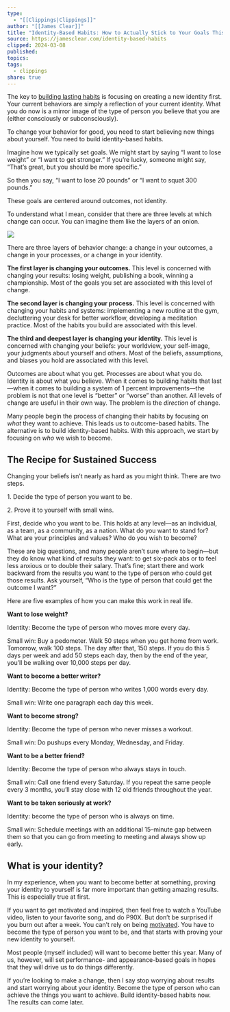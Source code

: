 ```yaml
---
type:
  - "[[Clippings|Clippings]]"
author: "[[James Clear]]"
title: "Identity-Based Habits: How to Actually Stick to Your Goals This Year"
source: https://jamesclear.com/identity-based-habits
clipped: 2024-03-08
published: 
topics: 
tags:
  - clippings
share: true
---
```


The key to [building lasting habits](https://jamesclear.com/habits) is focusing on creating a new identity first. Your current behaviors are simply a reflection of your current identity. What you do now is a mirror image of the type of person you believe that you are (either consciously or subconsciously).

To change your behavior for good, you need to start believing new things about yourself. You need to build identity-based habits.

Imagine how we typically set goals. We might start by saying “I want to lose weight” or “I want to get stronger.” If you’re lucky, someone might say, “That’s great, but you should be more specific.”

So then you say, “I want to lose 20 pounds” or “I want to squat 300 pounds.”

These goals are centered around outcomes, not identity.

To understand what I mean, consider that there are three levels at which change can occur. You can imagine them like the layers of an onion.

![](https://jamesclear.com/wp-content/uploads/2012/12/Layers-of-behavior-change.png)

There are three layers of behavior change: a change in your outcomes, a change in your processes, or a change in your identity.

**The first layer is changing your outcomes.** This level is concerned with changing your results: losing weight, publishing a book, winning a championship. Most of the goals you set are associated with this level of change.

**The second layer is changing your process.** This level is concerned with changing your habits and systems: implementing a new routine at the gym, decluttering your desk for better workflow, developing a meditation practice. Most of the habits you build are associated with this level.

**The third and deepest layer is changing your identity.** This level is concerned with changing your beliefs: your worldview, your self-image, your judgments about yourself and others. Most of the beliefs, assumptions, and biases you hold are associated with this level.

Outcomes are about what you get. Processes are about what you do. Identity is about what you believe. When it comes to building habits that last—when it comes to building a system of 1 percent improvements—the problem is not that one level is “better” or “worse” than another. All levels of change are useful in their own way. The problem is the *direction* of change.

Many people begin the process of changing their habits by focusing on *what* they want to achieve. This leads us to outcome-based habits. The alternative is to build identity-based habits. With this approach, we start by focusing on *who* we wish to become.

## The Recipe for Sustained Success

Changing your beliefs isn’t nearly as hard as you might think. There are two steps.

1\. Decide the type of person you want to be.

2\. Prove it to yourself with small wins.

First, decide who you want to be. This holds at any level—as an individual, as a team, as a community, as a nation. What do you want to stand for? What are your principles and values? Who do you wish to become?

These are big questions, and many people aren’t sure where to begin—but they do know what kind of results they want: to get six-pack abs or to feel less anxious or to double their salary. That’s fine; start there and work backward from the results you want to the type of person who could get those results. Ask yourself, “Who is the type of person that could get the outcome I want?”

Here are five examples of how you can make this work in real life.

**Want to lose weight?**

Identity: Become the type of person who moves more every day.

Small win: Buy a pedometer. Walk 50 steps when you get home from work. Tomorrow, walk 100 steps. The day after that, 150 steps. If you do this 5 days per week and add 50 steps each day, then by the end of the year, you’ll be walking over 10,000 steps per day.

**Want to become a better writer?**

Identity: Become the type of person who writes 1,000 words every day.

Small win: Write one paragraph each day this week.

**Want to become strong?**

Identity: Become the type of person who never misses a workout.

Small win: Do pushups every Monday, Wednesday, and Friday.

**Want to be a better friend?**

Identity: Become the type of person who always stays in touch.

Small win: Call one friend every Saturday. If you repeat the same people every 3 months, you’ll stay close with 12 old friends throughout the year.

**Want to be taken seriously at work?**

Identity: become the type of person who is always on time.

Small win: Schedule meetings with an additional 15–minute gap between them so that you can go from meeting to meeting and always show up early.

## What is your identity?

In my experience, when you want to become better at something, proving your identity to yourself is far more important than getting amazing results. This is especially true at first.

If you want to get motivated and inspired, then feel free to watch a YouTube video, listen to your favorite song, and do P90X. But don’t be surprised if you burn out after a week. You can’t rely on being [motivated](https://jamesclear.com/motivation). You have to become the type of person you want to be, and that starts with proving your new identity to yourself.

Most people (myself included) will want to become better this year. Many of us, however, will set performance- and appearance-based goals in hopes that they will drive us to do things differently.

If you’re looking to make a change, then I say stop worrying about results and start worrying about your identity. Become the type of person who can achieve the things you want to achieve. Build identity-based habits now. The results can come later.